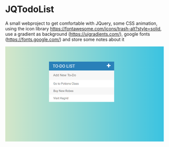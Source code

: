 # JQTodoList
A small webproject to get comfortable with JQuery, some CSS animation, using the icon library https://fontawesome.com/icons/trash-alt?style=solid, use a gradient as background (https://uigradients.com/), google fonts (https://fonts.google.com/) and store some notes about it

![preview](https://github.com/Englc/JQTodoList/blob/master/preview.png)
